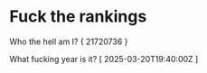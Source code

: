 # Fuck the rankings

Who the hell am I?
{ 21720736 }

What fucking year is it?
[ 2025-03-20T19:40:00Z ]
